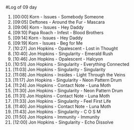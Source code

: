 #Log of 09 day

1. [00:00] Korn - Issues - Somebody Someone
1. [09:05] Deftones - Around the Fur - Mascara
1. [09:06] Korn - Issues - Hey Daddy
1. [09:10] Papa Roach - Infest - Blood Brothers
1. [09:14] Korn - Issues - Hey Daddy
1. [09:19] Korn - Issues - Beg for Me
1. [10:27] Jon Hopkins - Opalescent - Lost in Thought
1. [10:40] Jon Hopkins - Singularity - Emerald Rush
1. [10:46] Jon Hopkins - Opalescent - Halcyon
1. [10:51] Jon Hopkins - Singularity - Everything Connected
1. [11:03] Jon Hopkins - Singularity - Singularity
1. [11:08] Jon Hopkins - Insides - Light Through the Veins
1. [11:17] Jon Hopkins - Singularity - Neon Pattern Drum
1. [11:24] Jon Hopkins - Contact Note - Luna Moth
1. [11:30] Jon Hopkins - Singularity - Neon Pattern Drum
1. [11:31] Jon Hopkins - Contact Note - Luna Moth
1. [11:33] Jon Hopkins - Singularity - Feel First Life
1. [11:40] Jon Hopkins - Contact Note - Luna Moth
1. [11:43] Jon Hopkins - Singularity - C O S M
1. [11:50] Jon Hopkins - Immunity - Immunity
1. [12:00] Jon Hopkins - Singularity - Echo Dissolve
